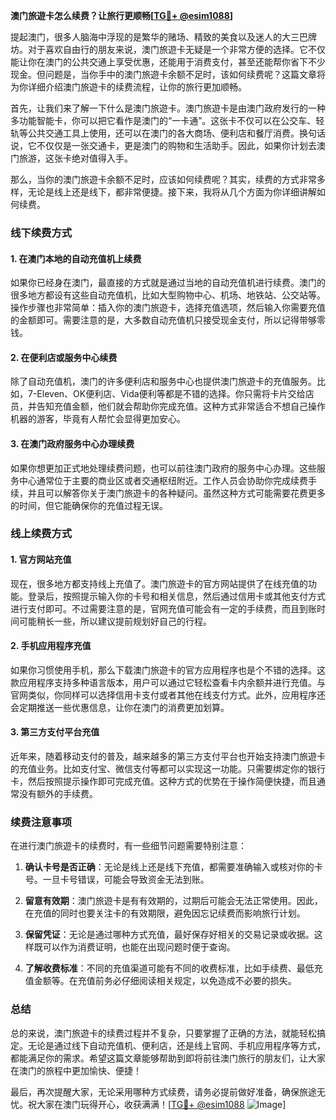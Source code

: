 **澳门旅遊卡怎么续费？让旅行更顺畅[[TG💪+ @esim1088](https://t.me/s/esim1088)]**

提起澳门，很多人脑海中浮现的是繁华的赌场、精致的美食以及迷人的大三巴牌坊。对于喜欢自由行的朋友来说，澳门旅遊卡无疑是一个非常方便的选择。它不仅能让你在澳门的公共交通上享受优惠，还能用于消费支付，甚至还能帮你省下不少现金。但问题是，当你手中的澳门旅遊卡余额不足时，该如何续费呢？这篇文章将为你详细介绍澳门旅遊卡的续费流程，让你的旅行更加顺畅。

首先，让我们来了解一下什么是澳门旅遊卡。澳门旅遊卡是由澳门政府发行的一种多功能智能卡，你可以把它看作是澳门的“一卡通”。这张卡不仅可以在公交车、轻轨等公共交通工具上使用，还可以在澳门的各大商场、便利店和餐厅消费。换句话说，它不仅仅是一张交通卡，更是澳门的购物和生活助手。因此，如果你计划去澳门旅游，这张卡绝对值得入手。

那么，当你的澳门旅遊卡余额不足时，应该如何续费呢？其实，续费的方式非常多样，无论是线上还是线下，都非常便捷。接下来，我将从几个方面为你详细讲解如何续费。

### 线下续费方式

#### 1. 在澳门本地的自动充值机上续费

如果你已经身在澳门，最直接的方式就是通过当地的自动充值机进行续费。澳门的很多地方都设有这些自动充值机，比如大型购物中心、机场、地铁站、公交站等。操作步骤也非常简单：插入你的澳门旅遊卡，选择充值选项，然后输入你需要充值的金额即可。需要注意的是，大多数自动充值机只接受现金支付，所以记得带够零钱。

#### 2. 在便利店或服务中心续费

除了自动充值机，澳门的许多便利店和服务中心也提供澳门旅遊卡的充值服务。比如，7-Eleven、OK便利店、Vida便利等都是不错的选择。你只需将卡片交给店员，并告知充值金额，他们就会帮助你完成充值。这种方式非常适合不想自己操作机器的游客，毕竟有人帮忙会显得更加安心。

#### 3. 在澳门政府服务中心办理续费

如果你想更加正式地处理续费问题，也可以前往澳门政府的服务中心办理。这些服务中心通常位于主要的商业区或者交通枢纽附近。工作人员会协助你完成续费手续，并且可以解答你关于澳门旅遊卡的各种疑问。虽然这种方式可能需要花费更多的时间，但它能确保你的充值过程无误。

### 线上续费方式

#### 1. 官方网站充值

现在，很多地方都支持线上充值了。澳门旅遊卡的官方网站提供了在线充值的功能。登录后，按照提示输入你的卡号和相关信息，然后通过信用卡或其他支付方式进行支付即可。不过需要注意的是，官网充值可能会有一定的手续费，而且到账时间可能稍长一些，所以建议提前规划好自己的行程。

#### 2. 手机应用程序充值

如果你习惯使用手机，那么下载澳门旅遊卡的官方应用程序也是个不错的选择。这款应用程序支持多种语言版本，用户可以通过它轻松查看卡内余额并进行充值。与官网类似，你同样可以选择信用卡支付或者其他在线支付方式。此外，应用程序还会定期推送一些优惠信息，让你在澳门的消费更加划算。

#### 3. 第三方支付平台充值

近年来，随着移动支付的普及，越来越多的第三方支付平台也开始支持澳门旅遊卡的充值业务。比如支付宝、微信支付等都可以实现这一功能。只需要绑定你的银行卡，然后按照提示操作即可完成充值。这种方式的优势在于操作简便快捷，而且通常没有额外的手续费。

### 续费注意事项

在进行澳门旅遊卡的续费时，有一些细节问题需要特别注意：

1. **确认卡号是否正确**：无论是线上还是线下充值，都需要准确输入或核对你的卡号。一旦卡号错误，可能会导致资金无法到账。
   
2. **留意有效期**：澳门旅遊卡是有有效期的，过期后可能会无法正常使用。因此，在充值的同时也要关注卡的有效期限，避免因忘记续费而影响旅行计划。

3. **保留凭证**：无论是通过哪种方式充值，最好保存好相关的交易记录或收据。这样既可以作为消费证明，也能在出现问题时便于查询。

4. **了解收费标准**：不同的充值渠道可能有不同的收费标准，比如手续费、最低充值金额等。在充值前务必仔细阅读相关规定，以免造成不必要的损失。

### 总结

总的来说，澳门旅遊卡的续费过程并不复杂，只要掌握了正确的方法，就能轻松搞定。无论是通过线下自动充值机、便利店，还是线上官网、手机应用程序等方式，都能满足你的需求。希望这篇文章能够帮助到即将前往澳门旅行的朋友们，让大家在澳门的旅程中更加愉快、便捷！

最后，再次提醒大家，无论采用哪种方式续费，请务必提前做好准备，确保旅途无忧。祝大家在澳门玩得开心，收获满满！[[TG💪+ @esim1088](https://t.me/s/esim1088) ![Image](https://i.postimg.cc/4NQfJmqS/Snipaste-2025-05-13-00-14-12.png)]